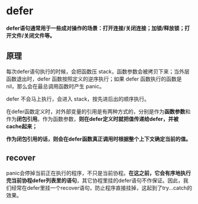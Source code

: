 # defer
**defer语句通常用于一些成对操作的场景：打开连接/关闭连接；加锁/释放锁；打开文件/关闭文件等。**


## 原理

每次defer语句执行的时候，会把函数压 stack，函数参数会被拷贝下来；当外层函数退出时，defer 函数按照定义的逆序执行；如果 defer 函数执行的函数是 nil，那么会在最总调用函数时产生 panic。

defer 不会马上执行，会进入 stack，按先进后出的顺序执行。

在defer函数定义时，对外部变量的引用是有两种方式的，分别是作为**函数参数**和作为**闭包引用**。作为函数参数，**则在defer定义时就把值传递给defer，并被cache起来；**

**作为闭包引用的话，则会在defer函数真正调用时根据整个上下文确定当前的值。**


## recover
panic会停掉当前正在执行的程序，不只是当前协程。**在这之前，它会有序地执行完当前协程defer列表里的语句**，其它协程里挂的defer语句不作保证。因此，我们经常在defer里挂一个recover语句，防止程序直接挂掉，这起到了try...catch的效果。